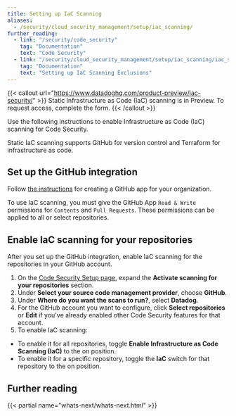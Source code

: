 ```yaml
---
title: Setting up IaC Scanning
aliases:
  - /security/cloud_security_management/setup/iac_scanning/
further_reading:
  - link: "/security/code_security"
    tag: "Documentation"
    text: "Code Security"
  - link: "/security/cloud_security_management/setup/iac_scanning/iac_scanning_exclusions"
    tag: "Documentation"
    text: "Setting up IaC Scanning Exclusions"
---
```


{{< callout url="https://www.datadoghq.com/product-preview/iac-security/" >}}
  Static Infrastructure as Code (IaC) scanning is in Preview. To request access, complete the form.
{{< /callout >}}

Use the following instructions to enable Infrastructure as Code (IaC) scanning for Code Security.

<div class="alert alert-info">Static IaC scanning supports GitHub for version control and Terraform for infrastructure as code.</div>

## Set up the GitHub integration

Follow [the instructions][3] for creating a GitHub app for your organization.

<div class="alert alert-info">To use IaC scanning, you must give the GitHub App <code>Read & Write</code> permissions for <code>Contents</code> and <code>Pull Requests</code>. These permissions can be applied to all or select repositories.
</div>

## Enable IaC scanning for your repositories

After you set up the GitHub integration, enable IaC scanning for the repositories in your GitHub account.

1. On the [Code Security Setup page][4], expand the **Activate scanning for your repositories** section.
1. Under **Select your source code management provider**, choose **GitHub**.
1. Under **Where do you want the scans to run?**, select **Datadog**.
1. For the GitHub account you want to configure, click **Select repositories** or **Edit** if you've already enabled other Code Security features for that account.
1. To enable IaC scanning:
  - To enable it for all repositories, toggle **Enable Infrastructure as Code Scanning (IaC)** to the on position.
  - To enable it for a specific repository, toggle the **IaC** switch for that repository to the on position.

## Further reading

{{< partial name="whats-next/whats-next.html" >}}

[3]: /integrations/github/#link-a-repository-in-your-organization-or-personal-account
[4]: https://app.datadoghq.com/security/configuration/csm/setup
